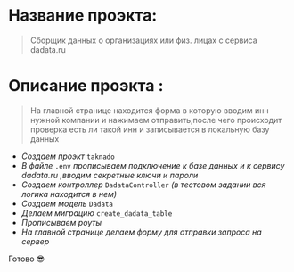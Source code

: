 # Название проэкта:
> Сборщик данных о организациях или физ.  лицах с сервиса dadata.ru

# Описание проэкта :
> На главной странице находится форма в которую вводим инн нужной компании и нажимаем отправить,после чего происходит проверка есть ли такой инн и записывается в локальную базу данных 

* _Создаем проэкт_ `taknado`
* _В файле_ `.env` _прописываем подключение к базе данных и к сервису dadata.ru ,вводим секретные ключи и пароли_
* _Создаем контроллер_ `DadataController` _(в тестовом задании вся логика находится в нем)_
* _Создаем модель_ `Dadata`
* _Делаем миграцию_ `create_dadata_table`
* _Прописываем роуты_ 
* _На главной странице делаем форму для отправки запроса на сервер_

Готово :sunglasses:
